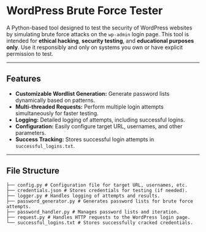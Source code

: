 # WordPress Brute Force Tester

A Python-based tool designed to test the security of WordPress websites by simulating brute force attacks on the `wp-admin` login page. This tool is intended for **ethical hacking**, **security testing**, and **educational purposes only**. Use it responsibly and only on systems you own or have explicit permission to test.

---

## Features

- **Customizable Wordlist Generation:** Generate password lists dynamically based on patterns.
- **Multi-threaded Requests:** Perform multiple login attempts simultaneously for faster testing.
- **Logging:** Detailed logging of attempts, including successful logins.
- **Configuration:** Easily configure target URL, usernames, and other parameters.
- **Success Tracking:** Stores successful login attempts in `successful_logins.txt`.

---

## File Structure
```
├── config.py # Configuration file for target URL, usernames, etc.
├── credentials.json # Stores credentials for testing (if needed).
├── logger.py # Handles logging of attempts and results.
├── password_generator.py # Generates password lists for brute force attempts.
├── password_handler.py # Manages password lists and iteration.
├── request.py # Handles HTTP requests to the WordPress login page.
└── successful_logins.txt # Stores successfully cracked credentials.
```
